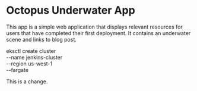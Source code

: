 # Octopus Underwater App

This app is a simple web application that displays relevant resources for users that have completed their first deployment. It contains an underwater scene and links to blog post.

eksctl create cluster \
--name jenkins-cluster \
--region us-west-1 \
--fargate

This is a change.